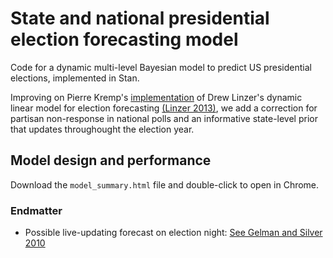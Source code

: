 # State and national presidential election forecasting model

Code for a dynamic multi-level Bayesian model to predict US presidential elections, implemented in Stan.

Improving on Pierre Kremp's [implementation](http://www.slate.com/features/pkremp_forecast/report.html) of Drew Linzer's dynamic linear model for election forecasting [(Linzer 2013)](https://votamatic.org/wp-content/uploads/2013/07/Linzer-JASA13.pdf), we add a correction for partisan non-response in national polls and an informative state-level prior that updates throughought the election year.


## Model design and performance

Download the `model_summary.html` file and double-click to open in Chrome.

### Endmatter

* Possible live-updating forecast on election night: [See Gelman and Silver 2010](http://www.stat.columbia.edu/~gelman/research/published/electionnight4.pdf)
